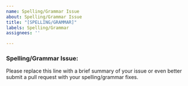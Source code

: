 ```yaml
---
name: Spelling/Grammar Issue
about: Spelling/Grammar Issue
title: "[SPELLING/GRAMMAR]"
labels: Spelling/Grammar
assignees: ''

---
```


### Spelling/Grammar Issue:

Please replace this line with a brief summary of your issue or even better submit a pull request with your spelling/grammar fixes.
